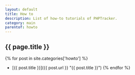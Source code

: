 ```yaml
---
layout: default
title: How to
description: List of how-to tutorials of PHPTracker.
category: main
parentof: howto
---
```

## {{ page.title }} ##

{% for post in site.categories['howto'] %}
* [{{ post.title }}]({{ post.url }} "{{ post.title }}")
{% endfor %}
